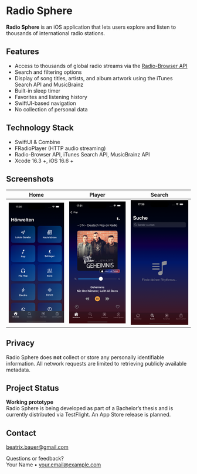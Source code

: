 # Radio Sphere

**Radio Sphere** is an iOS application that lets users explore and listen to thousands of international radio stations.


## Features

- Access to thousands of global radio streams via the [Radio-Browser API](https://www.radio-browser.info/)
- Search and filtering options
- Display of song titles, artists, and album artwork using the iTunes Search API and MusicBrainz
- Built-in sleep timer
- Favorites and listening history
- SwiftUI-based navigation
- No collection of personal data

## Technology Stack

- SwiftUI & Combine
- FRadioPlayer (HTTP audio streaming)
- Radio-Browser API, iTunes Search API, MusicBrainz API
- Xcode 16.3 +, iOS 16.6 +

## Screenshots

| Home | Player | Search |
|------|--------|--------|
| ![](Home.png) | ![](Player.png) | ![](Search.png) |

## Privacy

Radio Sphere does **not** collect or store any personally identifiable information. All network requests are limited to retrieving publicly available metadata.

## Project Status

**Working prototype**  
Radio Sphere is being developed as part of a Bachelor’s thesis and is currently distributed via TestFlight. An App Store release is planned.

## Contact
beatrix.bauer@gmail.com

Questions or feedback?  
Your Name • your.email@example.com
